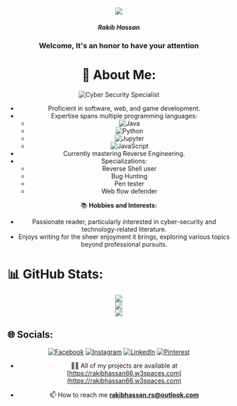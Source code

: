 <div align="center">
  <!-- Header -->
        <h1 align="center"> 
            <img src="https://readme-typing-svg.herokuapp.com/?font=Righteous&size=35&center=true&vCenter=true&width=500&height=70&duration=4000&lines=Hey%2C+This_is(Equarius)" /> 
        </h1> 
        <h5 class="w3-hide-large" style="white-space:nowrap">Rakib Hassan</h5>
        <h3 class="w3-hide-medium w3-hide-small">Welcome, It's an honor to have your attention</h3>
    </div>
<div align="center">

# 💫 About Me:
![Cyber Security Specialist](https://img.shields.io/badge/Cyber%20Security%20Specialist-%E2%9A%94%EF%B8%8F-red?style=for-the-badge&logo=security&logoColor=white)
- Proficient in software, web, and game development.
- Expertise spans multiple programming languages:
  - ![Java](https://img.shields.io/badge/Java-%23ED8B00.svg?style=for-the-badge&logo=java&logoColor=white)
  - ![Python](https://img.shields.io/badge/Python-%233776AB.svg?style=for-the-badge&logo=python&logoColor=white)
  - ![Jupyter](https://img.shields.io/badge/Jupyter-%23F37626.svg?style=for-the-badge&logo=jupyter&logoColor=white)
  - ![JavaScript](https://img.shields.io/badge/JavaScript-%23F7DF1E.svg?style=for-the-badge&logo=javascript&logoColor=black)
- Currently mastering Reverse Engineering.
- Specializations:
  - Reverse Shell user
  - Bug Hunting
  - Pen tester
  - Web flow defender

📚 **Hobbies and Interests:**
- Passionate reader, particularly interested in cyber-security and technology-related literature.
- Enjoys writing for the sheer enjoyment it brings, exploring various topics beyond professional pursuits.

</div>

# 📊 GitHub Stats:
<div align="center">

![](https://github-readme-stats.vercel.app/api?username=rakibhassan66&theme=blue-green&hide_border=true&include_all_commits=true&count_private=true)<br/>
![](https://github-readme-streak-stats.herokuapp.com/?user=rakibhassan66&theme=blue-green&hide_border=true)<br/>
![](https://github-readme-stats.vercel.app/api/top-langs/?username=rakibhassan66&theme=blue-green&hide_border=true&include_all_commits=true&count_private=true&layout=compact)

</div>

## 🌐 Socials:
<div align="center">
  
[![Facebook](https://img.shields.io/badge/Facebook-%231877F2.svg?logo=Facebook&logoColor=white)](https://facebook.com/rakibhassan.rh66) [![Instagram](https://img.shields.io/badge/Instagram-%23E4405F.svg?logo=Instagram&logoColor=white)](https://instagram.com/_rakibhassan__) [![LinkedIn](https://img.shields.io/badge/LinkedIn-%230077B5.svg?logo=linkedin&logoColor=white)](https://linkedin.com/in/https://www.linkedin.com/authwall?trk=gf&trkInfo=AQFSCSPznIY9xwAAAY6a0kPYvYLhZkYJ3t-xQoNJrGbyfsv023sUYuBqpYCUGWSLvL5tlphL9knYap0S6-7s5Qo4a69jNeetqvJA9e6MGUtgVG2_9Hg6bPw3DVzIExtqNNYqJMw=&original_referer=https://bio.link/&sessionRedirect=https%3A%2F%2Fwww.linkedin.com%2Fin%2Frakibhassan66) [![Pinterest](https://img.shields.io/badge/Pinterest-%23E60023.svg?logo=Pinterest&logoColor=white)](https://pinterest.com/https://www.pinterest.com/rakibhassan66) 
- 👨‍💻 All of my projects are available at [https://rakibhassan66.w3spaces.com](https://rakibhassan66.w3spaces.com)

- 📫 How to reach me **rakibhassan.rs@outlook.com**

</div>
